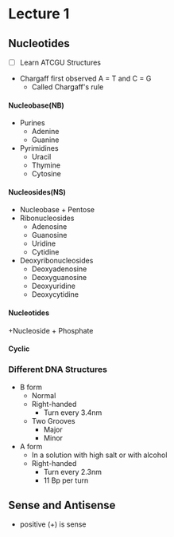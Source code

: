 # Lecture 1
## Nucleotides
+ [ ] Learn ATCGU Structures
+ Chargaff first observed A = T and C = G
	+ Called Chargaff's rule
#### Nucleobase(NB)
+ Purines 
	+ Adenine
	+ Guanine
+ Pyrimidines
	+ Uracil
	+ Thymine
	+ Cytosine
	
#### Nucleosides(NS) 
+ Nucleobase + Pentose
+ Ribonucleosides 
	+ Adenosine
	+ Guanosine
	+ Uridine
	+ Cytidine
+ Deoxyribonucleosides
	+ Deoxyadenosine
	+ Deoxyguanosine
	+ Deoxyuridine
	+ Deoxycytidine 
#### Nucleotides
+Nucleoside + Phosphate
#### Cyclic

### Different DNA Structures
+ B form
	+ Normal
	+ Right-handed 
		+ Turn every 3.4nm
	+ Two Grooves
		+ Major
		+ Minor
+ A form
	+ In a solution with high salt or with alcohol
	+ Right-handed
		+ Turn every 2.3nm	
		+ 11 Bp per turn
## Sense and Antisense
+ positive (+) is sense


